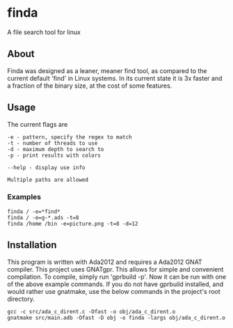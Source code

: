 # finda
A file search tool for linux

## About

Finda was designed as a leaner, meaner find tool, as compared to the current default 'find' in Linux systems. In its current state it is 3x faster and a fraction of the binary size, at the cost of some features.

## Usage

The current flags are

    -e - pattern, specify the regex to match
    -t - number of threads to use
    -d - maximum depth to search to
    -p - print results with colors

    --help - display use info

    Multiple paths are allowed

### Examples

    finda / -e=*find*
    finda / -e=g-*.ads -t=8
    finda /home /bin -e=picture.png -t=8 -d=12

## Installation

This program is written with Ada2012 and requires a Ada2012 GNAT compiler.
This project uses GNATgpr. This allows for simple and convenient compilation. To compile, simply run 'gprbuild -p'. Now it can be run with one of the above example commands. If you do not have gprbuild installed, and would rather use gnatmake, use the below commands in the project's root directory.

    gcc -c src/ada_c_dirent.c -Ofast -o obj/ada_c_dirent.o
    gnatmake src/main.adb -Ofast -D obj -o finda -largs obj/ada_c_dirent.o
